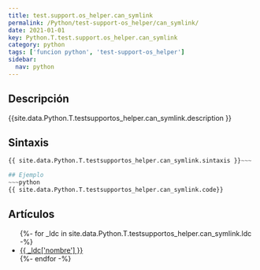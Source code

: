 ```yaml
---
title: test.support.os_helper.can_symlink
permalink: /Python/test-support-os_helper/can_symlink/
date: 2021-01-01
key: Python.T.test.support.os_helper.can_symlink
category: python
tags: ['funcion python', 'test-support-os_helper']
sidebar: 
  nav: python
---
```


## Descripción
{{site.data.Python.T.testsupportos_helper.can_symlink.description }}

## Sintaxis
~~~python
{{ site.data.Python.T.testsupportos_helper.can_symlink.sintaxis }}~~~

## Ejemplo
~~~python
{{ site.data.Python.T.testsupportos_helper.can_symlink.code}}
~~~

## Artículos
<ul>
{%- for _ldc in site.data.Python.T.testsupportos_helper.can_symlink.ldc -%}
   <li>
       <a href="{{_ldc['url'] }}">{{ _ldc['nombre'] }}</a>
   </li>
{%- endfor -%}
</ul>

